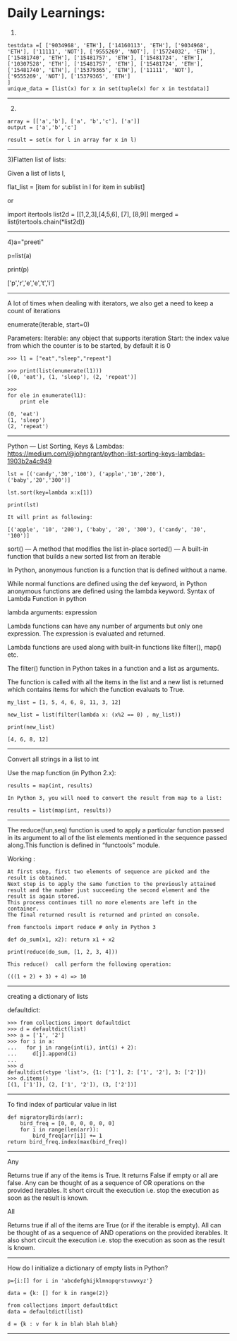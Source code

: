 # Daily Learnings:

1)
```
testdata =[ ['9034968', 'ETH'], ['14160113', 'ETH'], ['9034968', 'ETH'], ['11111', 'NOT'], ['9555269', 'NOT'], ['15724032', 'ETH'], ['15481740', 'ETH'], ['15481757', 'ETH'], ['15481724', 'ETH'], ['10307528', 'ETH'], ['15481757', 'ETH'], ['15481724', 'ETH'], ['15481740', 'ETH'], ['15379365', 'ETH'], ['11111', 'NOT'], ['9555269', 'NOT'], ['15379365', 'ETH']
]
unique_data = [list(x) for x in set(tuple(x) for x in testdata)]
```
-----------------------------------------------------------------------------------------------------------------------------------
2)
```
array = [['a','b'], ['a', 'b','c'], ['a']]
output = ['a','b','c']

result = set(x for l in array for x in l)
```
-----------------------------------------------------------------------------------------------------------------------------------
3)Flatten list of lists:

Given a list of lists l,

flat_list = [item for sublist in l for item in sublist]

or 

import itertools
list2d = [[1,2,3],[4,5,6], [7], [8,9]]
merged = list(itertools.chain(*list2d))

-----------------------------------------------------------------------------------------------------------------------------------
4)a="preeti"

p=list(a)

print(p)

['p','r','e','e','t','i']

-----------------------------------------------------------------------------------------------------------------------------------
A lot of times when dealing with iterators, we also get a need to keep a count of iterations

enumerate(iterable, start=0)

Parameters:
Iterable: any object that supports iteration
Start: the index value from which the counter is 
              to be started, by default it is 0 
```
>>> l1 = ["eat","sleep","repeat"]

>>> print(list(enumerate(l1)))
[(0, 'eat'), (1, 'sleep'), (2, 'repeat')]

>>> 
for ele in enumerate(l1): 
    print ele 

(0, 'eat')
(1, 'sleep')
(2, 'repeat')
```
-----------------------------------------------------------------------------------------------------------------------------------

Python — List Sorting, Keys & Lambdas: https://medium.com/@johngrant/python-list-sorting-keys-lambdas-1903b2a4c949

```
lst = [('candy','30','100'), ('apple','10','200'), ('baby','20','300')]

lst.sort(key=lambda x:x[1])

print(lst)

It will print as following:

[('apple', '10', '200'), ('baby', '20', '300'), ('candy', '30', '100')]
```
 sort() — A method that modifies the list in-place
 sorted() — A built-in function that builds a new sorted list from an iterable

In Python, anonymous function is a function that is defined without a name.

While normal functions are defined using the def keyword, in Python anonymous functions are defined using the lambda keyword.
Syntax of Lambda Function in python

lambda arguments: expression

Lambda functions can have any number of arguments but only one expression. The expression is evaluated and returned. 

Lambda functions are used along with built-in functions like filter(), map() etc.

The filter() function in Python takes in a function and a list as arguments.

The function is called with all the items in the list and a new list is returned which contains items for which the function evaluats to True.
```
my_list = [1, 5, 4, 6, 8, 11, 3, 12]

new_list = list(filter(lambda x: (x%2 == 0) , my_list))

print(new_list)

[4, 6, 8, 12]
```
-----------------------------------------------------------------------------------------------------------------------------------

Convert all strings in a list to int


Use the map function (in Python 2.x):
```
results = map(int, results)

In Python 3, you will need to convert the result from map to a list:

results = list(map(int, results))
```


-----------------------------------------------------------------------------------------------------------------------------------

The reduce(fun,seq) function is used to apply a particular function passed in its argument to all of the list elements mentioned in the sequence passed along.This function is defined in “functools” module.

Working : 

    At first step, first two elements of sequence are picked and the result is obtained.
    Next step is to apply the same function to the previously attained result and the number just succeeding the second element and the result is again stored.
    This process continues till no more elements are left in the container.
    The final returned result is returned and printed on console.

```
from functools import reduce # only in Python 3

def do_sum(x1, x2): return x1 + x2

print(reduce(do_sum, [1, 2, 3, 4]))

This reduce()  call perform the following operation:

(((1 + 2) + 3) + 4) => 10
```

-----------------------------------------------------------------------------------------------------------------------------------
creating a dictionary of lists

defaultdict:

```
>>> from collections import defaultdict
>>> d = defaultdict(list)
>>> a = ['1', '2']
>>> for i in a:
...   for j in range(int(i), int(i) + 2):
...     d[j].append(i)
...
>>> d
defaultdict(<type 'list'>, {1: ['1'], 2: ['1', '2'], 3: ['2']})
>>> d.items()
[(1, ['1']), (2, ['1', '2']), (3, ['2'])]

```

-----------------------------------------------------------------------------------------------------------------------------------

To find index of particular value in list
```
def migratoryBirds(arr):
    bird_freq = [0, 0, 0, 0, 0, 0]
    for i in range(len(arr)):
        bird_freq[arr[i]] += 1
return bird_freq.index(max(bird_freq))
```

-----------------------------------------------------------------------------------------------------------------------------------
Any

Returns true if any of the items is True. It returns False if empty or all are false. Any can be thought of as a sequence of OR operations on the provided iterables.
It short circuit the execution i.e. stop the execution as soon as the result is known.

All

Returns true if all of the items are True (or if the iterable is empty). All can be thought of as a sequence of AND operations on the provided iterables. It also short circuit the execution i.e. stop the execution as soon as the result is known.

-----------------------------------------------------------------------------------------------------------------------------------
How do I initialize a dictionary of empty lists in Python?
```
p={i:[] for i in 'abcdefghijklmnopqrstuvwxyz'}

data = {k: [] for k in range(2)}

from collections import defaultdict
data = defaultdict(list)

d = {k : v for k in blah blah blah}
```
-----------------------------------------------------------------------------------------------------------------------------------

    


